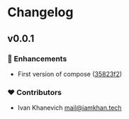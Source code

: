 # Changelog


## v0.0.1


### 🚀 Enhancements

  - First version of compose ([35823f2](https://github.com/iamkhan21/func-compose/commit/35823f2))

### ❤️  Contributors

- Ivan Khanevich <mail@iamkhan.tech>

